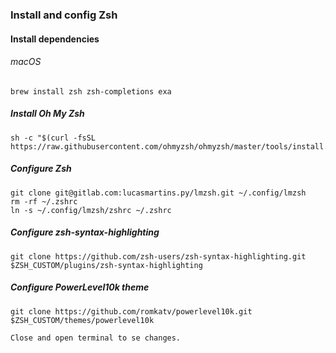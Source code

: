 ### Install and config Zsh

#### Install dependencies

###### macOS

```console
brew install zsh zsh-completions exa
```

##### Install Oh My Zsh

```console
sh -c "$(curl -fsSL https://raw.githubusercontent.com/ohmyzsh/ohmyzsh/master/tools/install.sh)"
```

##### Configure Zsh

```console
git clone git@gitlab.com:lucasmartins.py/lmzsh.git ~/.config/lmzsh
rm -rf ~/.zshrc
ln -s ~/.config/lmzsh/zshrc ~/.zshrc
```

##### Configure zsh-syntax-highlighting

```console
git clone https://github.com/zsh-users/zsh-syntax-highlighting.git $ZSH_CUSTOM/plugins/zsh-syntax-highlighting
```

##### Configure PowerLevel10k theme

```console
git clone https://github.com/romkatv/powerlevel10k.git $ZSH_CUSTOM/themes/powerlevel10k
```
    Close and open terminal to se changes.
